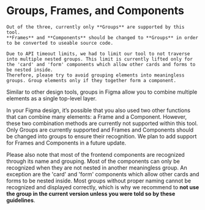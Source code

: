 # Groups, Frames, and Components

```warning
Out of the three, currently only **Groups** are supported by this tool.
**Frames** and **Components** should be changed to **Groups** in order to be converted to useable source code.
```
```warning
Due to API timeout limits, we had to limit our tool to not traverse into multiple nested groups. This limit is currently lifted only for the 'card' and 'form' components which allow other cards and forms to be nested inside.
Therefore, please try to avoid grouping elements into meaningless groups. Group elements only if they together form a component.
```

Similar to other design tools, groups in Figma allow you to combine multiple elements as a single top-level layer.

In your Figma design, it’s possible that you also used two other functions that can combine many elements: a Frame and a Component. However, these two combination methods are currently not supported within this tool. Only Groups are currently supported and Frames and Components should be changed into groups to ensure their recognition. We plan to add support for Frames and Components in a future update.

Please also note that most of the frontend components are recognized through its name and grouping. Most of the components can only be recognized when they are not nested in another meaningless group. An exception are the 'card' and 'form' components which allow other cards and forms to be nested inside. Most groups without proper naming cannot be recognized and displayed correctly, which is why we recommend to **not use the group in the current version unless you were told so by these guidelines**.
